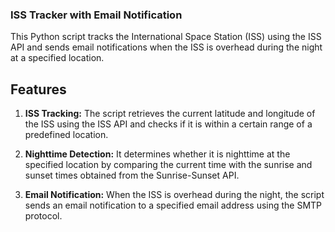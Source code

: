 ### ISS Tracker with Email Notification

This Python script tracks the International Space Station (ISS) using the ISS API and sends email notifications when the ISS is overhead during the night at a specified location.

## Features

1) **ISS Tracking:** The script retrieves the current latitude and longitude of the ISS using the ISS API and checks if it is within a certain range of a predefined location.

2) **Nighttime Detection:** It determines whether it is nighttime at the specified location by comparing the current time with the sunrise and sunset times obtained from the Sunrise-Sunset API.

3) **Email Notification:** When the ISS is overhead during the night, the script sends an email notification to a specified email address using the SMTP protocol.
